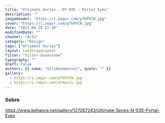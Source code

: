 ```yaml
---
title: "Ultimate Series - Nº 035 - Portal Eyes"
description: ""
imageHeader: "https://i.imgur.com/p7kPVCN.jpg"
cover: "https://i.imgur.com/p7kPVCN.jpg"
date: "2021-04-28 21:30"
modifiedDate: ""
channel: "Arts"
category: "Design"
tags: ["Ultimate Series"]
layout: LandscapeLayout
filter: "filter-dunastone"
typography: ""
draft: false
authors: [{ name: "ultimatemercer", quote: "" }]
gallery:
  - https://i.imgur.com/p7kPVCN.jpg
  - https://i.imgur.com/oFAesJv.jpg
---
```


### Sobre

https://www.behance.net/gallery/127067243/Ultimate-Series-N-035-Portal-Eyes
